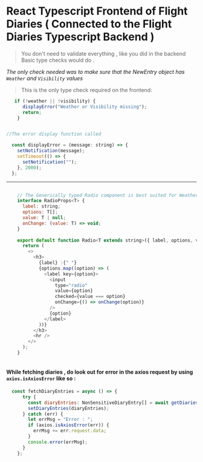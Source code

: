 # React Typescript Frontend of Flight Diaries ( Connected to the Flight Diaries Typescript Backend ) 


> You don't need to validate everything , like you did in the backend 
> Basic type checks would do .

_The only check needed was to make sure that the NewEntry object has `Weather` and `Visibility` values_

> This is the only type check required on the frontend: 

```javascript
   if (!weather || !visibility) {
      displayError("Weather or Visibility missing");
      return;
    }


//The error display function called 

  const displayError = (message: string) => {
    setNotification(message);
    setTimeout(() => {
      setNotification("");
    }, 2000);
  };

```

---

```javascript

    // The Generically typed Radio component is best suited for Weather and Visibility types :
    interface RadioProps<T> {
      label: string;
      options: T[];
      value: T | null;
      onChange: (value: T) => void;
    }
    
    export default function Radio<T extends string>({ label, options, value, onChange }: RadioProps<T>) {
      return (
        <>
          <h3>
            {label} :{" "}
            {options.map((option) => (
              <label key={option}>
                <input
                  type="radio"
                  value={option}
                  checked={value === option}
                  onChange={() => onChange(option)}
                />
                {option}
              </label>
            ))}
          </h3>
          <hr />
        </>
      );
    }
    
```

#### While fetching diaries , do look out for error in the axios request by using `axios.isAxiosError` like so : 

```javascript
  const fetchDiaryEntries = async () => {
      try {
        const diaryEntries: NonSensitiveDiaryEntry[] = await getDiaries();
        setDiaryEntries(diaryEntries);
      } catch (err) {
        let errMsg = "Error : ";
        if (axios.isAxiosError(err)) {
          errMsg += err.request.data;
        }
        console.error(errMsg);
      }
    };

```
